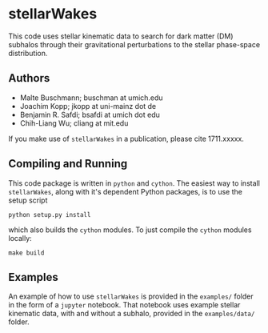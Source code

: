 # stellarWakes

This code uses stellar kinematic data to search for dark matter (DM) subhalos through their gravitational perturbations to the stellar phase-space distribution.

## Authors

- Malte Buschmann; buschman at umich.edu
- Joachim Kopp; jkopp at uni-mainz dot de
- Benjamin R. Safdi; bsafdi at umich dot edu
- Chih-Liang Wu; cliang at mit.edu

If you make use of `stellarWakes` in a publication, please cite 1711.xxxxx.

## Compiling and Running

This code package is written in `python` and `cython`.  The easiest way to install `stellarWakes`, along with it's dependent Python packages, is to use the setup script

```
python setup.py install
```

which also builds the `cython` modules. To just compile the `cython` modules locally:  

```
make build
```

## Examples

An example of how to use `stellarWakes` is provided in the `examples/` folder in the form of a `jupyter` notebook.  That notebook uses example stellar kinematic data, with and without a subhalo, provided in the `examples/data/` folder.  